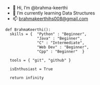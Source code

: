 - 👋 Hi, I’m @brahma-keerthi
- 🌱 I’m currently learning Data Structures 
- 📫 brahmakeerthihs008@gmail.com 

<!---
brahma-keerthi/brahma-keerthi is a ✨ special ✨ repository because its `README.md` (this file) appears on your GitHub profile.
You can click the Preview link to take a look at your changes.
--->
~~~
def BrahmaKeerthi():
  skills = {  "Python" : "Beginner", 
              "Java" : "Beginner",
              "C" : "Intermediate",
              "Web Dev" : "Beginner",
              "Cpp" : "Beginner"  }      
							
  tools = { "git", "github" }
	
  isEnthusiast = True
	
  return infinity
~~~
  
